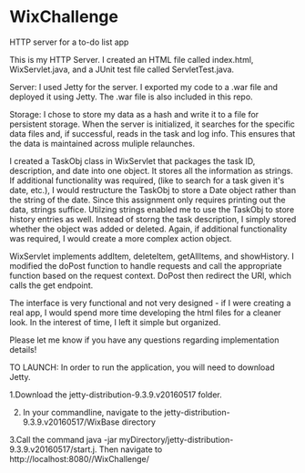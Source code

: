 # WixChallenge
HTTP server for a to-do list app

This is my HTTP Server.
I created an HTML file called index.html, WixServlet.java, and a JUnit test file called ServletTest.java.

Server: I used Jetty for the server. I exported my code to a .war file and deployed it using Jetty. The .war file is also included in this repo. 

Storage: I chose to store my data as a hash and write it to a file for persistent storage. When the server is initialized, it searches for the specific data files and, if successful, reads in the task and log info. This ensures that the data is maintained across muliple relaunches.

I created a TaskObj class in WixServlet that packages the task ID, description, and date into one object. It stores all the information as strings. If additional functionality was required, (like to search for a task given it's date, etc.), I would restructure the TaskObj to store a Date object rather than the string of the date. Since this assignment only requires printing out the data, strings suffice. Utilzing strings enabled me to use the TaskObj to store history entries as well. Instead of storng the task description, I simply stored whether the object was added or deleted. Again, if additional functionality was required, I would create a more complex action object.

WixServlet implements addItem, deleteItem, getAllItems, and showHistory. I modified the doPost function to handle requests and call the appropriate function based on the request context. DoPost then redirect the URl, which calls the get endpoint. 

The interface is very functional and not very designed - if I were creating a real app, I would spend more time developing the html files for a cleaner look. In the interest of time, I left it simple but organized. 

Please let me know if you have any questions regarding implementation details!

TO LAUNCH: In order to run the application, you will need to download Jetty. 

1.Download the  jetty-distribution-9.3.9.v20160517 folder.  

2. In your commandline, navigate to the jetty-distribution-9.3.9.v20160517/WixBase directory

3.Call the command java -jar myDirectory/jetty-distribution-9.3.9.v20160517/start.j. Then navigate to http://localhost:8080//WixChallenge/
